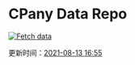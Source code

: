 # CPany Data Repo

[![Fetch data](https://github.com/yjl9903/CPany/actions/workflows/fetch.yml/badge.svg)](https://github.com/yjl9903/CPany/actions/workflows/fetch.yml)

<!-- START_SECTION: update_time -->
更新时间：[2021-08-13 16:55](https://www.timeanddate.com/worldclock/fixedtime.html?msg=Fetch+data&iso=20210813T165557&p1=237)
<!-- END_SECTION: update_time -->
